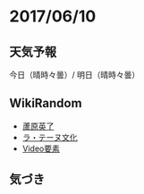# 2017/06/10

## 天気予報

今日（晴時々曇）/ 明日（晴時々曇）

## WikiRandom

* [蘆原英了](https://ja.wikipedia.org/wiki/%E8%98%86%E5%8E%9F%E8%8B%B1%E4%BA%86)
* [ラ・テーヌ文化](https://ja.wikipedia.org/wiki/%E3%83%A9%E3%83%BB%E3%83%86%E3%83%BC%E3%83%8C%E6%96%87%E5%8C%96)
* [Video要素](https://ja.wikipedia.org/wiki/Video%E8%A6%81%E7%B4%A0)

## 気づき

